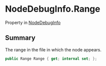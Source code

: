 # NodeDebugInfo.Range

Property in [NodeDebugInfo](/docs/api/csharp/yarn.compiler.nodedebuginfo.md)

## Summary


The range in the file in which the node appears.


```csharp
public Range Range { get; internal set; };
```

